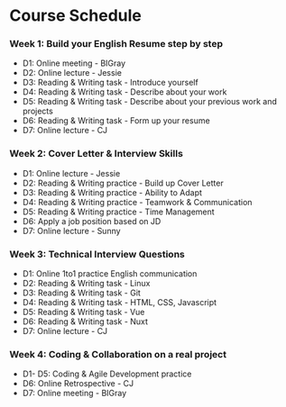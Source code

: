 # Course Schedule

### Week 1: Build your English Resume step by step

-   D1: Online meeting - BIGray
-   D2: Online lecture - Jessie
-   D3: Reading & Writing task - Introduce yourself
-   D4: Reading & Writing task - Describe about your work
-   D5: Reading & Writing task - Describe about your previous work and projects
-   D6: Reading & Writing task - Form up your resume
-   D7: Online lecture - CJ


### Week 2: Cover Letter & Interview Skills

-   D1: Online lecture - Jessie
-   D2: Reading & Writing practice - Build up Cover Letter
-   D3: Reading & Writing practice - Ability to Adapt
-   D4: Reading & Writing practice - Teamwork & Communication
-   D5: Reading & Writing practice - Time Management
-   D6: Apply a job position based on JD
-   D7: Online lecture - Sunny


### Week 3: Technical Interview Questions

-   D1: Online 1to1 practice English communication
-   D2: Reading & Writing task - Linux
-   D3: Reading & Writing task - Git
-   D4: Reading & Writing task - HTML, CSS, Javascript
-   D5: Reading & Writing task - Vue
-   D6: Reading & Writing task - Nuxt
-   D7: Online lecture - CJ


### Week 4: Coding & Collaboration on a real project

-   D1- D5: Coding & Agile Development practice
-   D6: Online Retrospective - CJ
-   D7: Online meeting - BIGray
